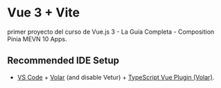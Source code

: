 # Vue 3 + Vite

primer proyecto del curso de Vue.js 3 - La Guía Completa - Composition Pinia MEVN 10 Apps.

## Recommended IDE Setup

- [VS Code](https://code.visualstudio.com/) + [Volar](https://marketplace.visualstudio.com/items?itemName=Vue.volar) (and disable Vetur) + [TypeScript Vue Plugin (Volar)](https://marketplace.visualstudio.com/items?itemName=Vue.vscode-typescript-vue-plugin).

